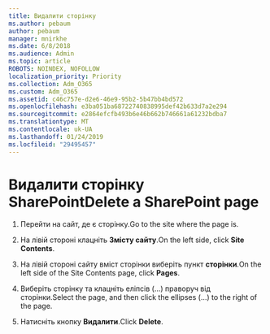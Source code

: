 ```yaml
---
title: Видалити сторінку
ms.author: pebaum
author: pebaum
manager: mnirkhe
ms.date: 6/8/2018
ms.audience: Admin
ms.topic: article
ROBOTS: NOINDEX, NOFOLLOW
localization_priority: Priority
ms.collection: Adm_O365
ms.custom: Adm_O365
ms.assetid: c46c757e-d2e6-46e9-95b2-5b47bb4bd572
ms.openlocfilehash: e3ba051ba68722740838995def42b633d7a2e294
ms.sourcegitcommit: e2864efcfb493b6e46b662b746661a61232bdba7
ms.translationtype: MT
ms.contentlocale: uk-UA
ms.lasthandoff: 01/24/2019
ms.locfileid: "29495457"
---
```

# <a name="delete-a-sharepoint-page"></a><span data-ttu-id="b06b5-102">Видалити сторінку SharePoint</span><span class="sxs-lookup"><span data-stu-id="b06b5-102">Delete a SharePoint page</span></span>

1. <span data-ttu-id="b06b5-103">Перейти на сайт, де є сторінку.</span><span class="sxs-lookup"><span data-stu-id="b06b5-103">Go to the site where the page is.</span></span>
    
2. <span data-ttu-id="b06b5-104">На лівій стороні клацніть **Змісту сайту**.</span><span class="sxs-lookup"><span data-stu-id="b06b5-104">On the left side, click **Site Contents**.</span></span>
    
3. <span data-ttu-id="b06b5-105">На лівій стороні сайту вміст сторінки виберіть пункт **сторінки**.</span><span class="sxs-lookup"><span data-stu-id="b06b5-105">On the left side of the Site Contents page, click **Pages**.</span></span>
    
4. <span data-ttu-id="b06b5-106">Виберіть сторінку та клацніть еліпсів (...) праворуч від сторінки.</span><span class="sxs-lookup"><span data-stu-id="b06b5-106">Select the page, and then click the ellipses (...) to the right of the page.</span></span>
    
5. <span data-ttu-id="b06b5-107">Натисніть кнопку **Видалити**.</span><span class="sxs-lookup"><span data-stu-id="b06b5-107">Click **Delete**.</span></span>
    

